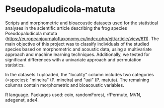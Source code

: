 # Pseudopaludicola-matuta
Scripts and morphometric and bioacoustic datasets used for the statistical analyses in the scientific article describing the frog species Pseudopaludicola matuta (https://europeanjournaloftaxonomy.eu/index.php/ejt/article/view/611). The main objective of this project was to classify individuals of the studied species based on morphometric and acoustic data, using a multivariate approach and machine learning techniques. Additionally, we tested for significant differences with a univariate approach and permutation statistics.

In the datasets I uploaded, the "locality" column includes two categories (=species): "mineira" (P. mineira) and "uai" (P. matuta). The remaining columns contain morphometric and bioacoustic variables. 

R language. 
Packages used: coin, randomForest, rfPermute, MVN, adegenet, ade4.
